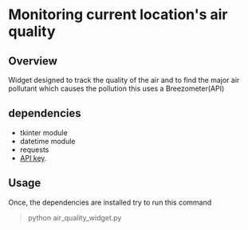 # Monitoring current location's air quality
## Overview
Widget designed to track the quality of the air and to find the major air pollutant which causes the pollution this uses a Breezometer(API) 
## dependencies
- tkinter module
- datetime module
- requests
- [API key](https://breezometer.com/products/air-pollution-api). 
## Usage
Once, the dependencies are installed try to run this command
> python air_quality_widget.py
